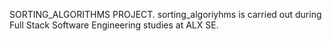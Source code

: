 SORTING_ALGORITHMS PROJECT.
sorting_algoriyhms is carried out during Full Stack Software Engineering studies at ALX SE.
